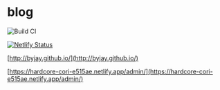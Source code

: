 # blog

![Build CI](https://github.com/byjay/blog/workflows/Build%20CI/badge.svg)

[![Netlify Status](https://api.netlify.com/api/v1/badges/9f39b1aa-4137-4122-b746-4c92577b8237/deploy-status)](https://app.netlify.com/sites/hardcore-cori-e515ae/deploys)

[http://byjay.github.io/](http://byjay.github.io/)


[https://hardcore-cori-e515ae.netlify.app/admin/](https://hardcore-cori-e515ae.netlify.app/admin/)
